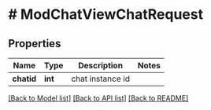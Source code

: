 # # ModChatViewChatRequest

## Properties

Name | Type | Description | Notes
------------ | ------------- | ------------- | -------------
**chatid** | **int** | chat instance id |

[[Back to Model list]](../../README.md#models) [[Back to API list]](../../README.md#endpoints) [[Back to README]](../../README.md)
